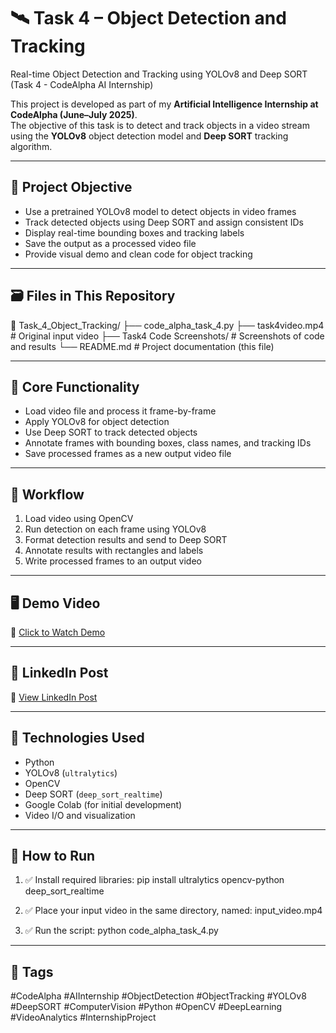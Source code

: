 # 🛰️ Task 4 – Object Detection and Tracking

Real-time Object Detection and Tracking using YOLOv8 and Deep SORT (Task 4 - CodeAlpha AI Internship)

This project is developed as part of my **Artificial Intelligence Internship at CodeAlpha (June–July 2025)**.  
The objective of this task is to detect and track objects in a video stream using the **YOLOv8** object detection model and **Deep SORT** tracking algorithm.

---

## 📌 Project Objective

- Use a pretrained YOLOv8 model to detect objects in video frames  
- Track detected objects using Deep SORT and assign consistent IDs  
- Display real-time bounding boxes and tracking labels  
- Save the output as a processed video file  
- Provide visual demo and clean code for object tracking

---

## 🗃️ Files in This Repository
📁 Task_4_Object_Tracking/
├── code_alpha_task_4.py 
├── task4video.mp4 # Original input video
├── Task4 Code Screenshots/ # Screenshots of code and results
└── README.md # Project documentation (this file)

---

## 🧠 Core Functionality

- Load video file and process it frame-by-frame  
- Apply YOLOv8 for object detection  
- Use Deep SORT to track detected objects  
- Annotate frames with bounding boxes, class names, and tracking IDs  
- Save processed frames as a new output video file

---

## 🧪 Workflow

1. Load video using OpenCV  
2. Run detection on each frame using YOLOv8  
3. Format detection results and send to Deep SORT  
4. Annotate results with rectangles and labels  
5. Write processed frames to an output video

---

## 🖥️ Demo Video

🎥 [Click to Watch Demo](https://drive.google.com/file/d/1HnSIE1jQkSIjW2qxaImGME1GjkhPTuDH/view?usp=sharing)

---

## 🔗 LinkedIn Post

🔗 [View LinkedIn Post](https://www.linkedin.com/posts/lahari-kodali-0828822b3_aiinternship-codealpha-objectdetection-activity-7343248768214958080-6UoZ?utm_source=share&utm_medium=member_desktop&rcm=ACoAAEtp5eIBhoKqVvYHZHwtQ-dbov8KpB9raLc)

---

## 🧰 Technologies Used

- Python  
- YOLOv8 (`ultralytics`)  
- OpenCV  
- Deep SORT (`deep_sort_realtime`)  
- Google Colab (for initial development)  
- Video I/O and visualization

---

## 🚀 How to Run

1. ✅ Install required libraries:
   pip install ultralytics opencv-python deep_sort_realtime

2. ✅ Place your input video in the same directory, named:
    input_video.mp4

3. ✅ Run the script:
    python code_alpha_task_4.py


---

## 📌 Tags

#CodeAlpha #AIInternship #ObjectDetection #ObjectTracking #YOLOv8 #DeepSORT #ComputerVision #Python #OpenCV #DeepLearning #VideoAnalytics #InternshipProject

    
